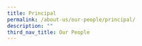 ```yaml
---
title: Principal
permalink: /about-us/our-people/principal/
description: ""
third_nav_title: Our People
---
```

